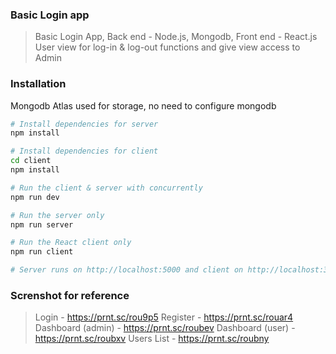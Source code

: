 ### Basic Login app
> Basic Login App, Back end - Node.js, Mongodb, Front end - React.js
> User view for log-in & log-out functions and give view access to Admin

### Installation
Mongodb Atlas used for storage, no need to configure mongodb

```bash
# Install dependencies for server
npm install

# Install dependencies for client
cd client
npm install

# Run the client & server with concurrently
npm run dev

# Run the server only
npm run server

# Run the React client only
npm run client

# Server runs on http://localhost:5000 and client on http://localhost:3000
```
### Screnshot for reference

> Login - https://prnt.sc/rou9p5
> Register - https://prnt.sc/rouar4
> Dashboard (admin) - https://prnt.sc/roubev
> Dashboard (user) - https://prnt.sc/roubxv
> Users List - https://prnt.sc/roubny
